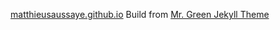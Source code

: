 [matthieusaussaye.github.io](matthieusaussaye.github.io)
Build from [Mr. Green Jekyll Theme](https://github.com/MrGreensWorkshop/MrGreen-JekyllTheme)
